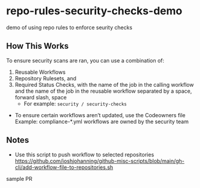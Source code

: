 # repo-rules-security-checks-demo
demo of using repo rules to enforce seurity checks

## How This Works

To ensure security scans are ran, you can use a combination of: 
1. Reusable Workflows
2. Repository Rulesets, and 
3. Required Status Checks, with the name of the job in the calling workflow and the name of the job in the reusable workflow separated by a space, forward slash, space
   - For example:  `security / security-checks`

- To ensure certain workflows aren’t updated, use the Codeowners file
Example: compliance-*.yml workflows are owned by the security team


## Notes

- Use this script to push workflow to selected repositories https://github.com/joshjohanning/github-misc-scripts/blob/main/gh-cli/add-workflow-file-to-repositories.sh

sample PR
